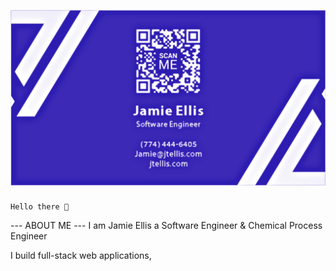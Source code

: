 
[![Header](https://github.com/JEllis66/JEllis66/blob/main/bCardPurp.png "Header")](https://jtellis.com/)

### <p align="center"> <p align="center">
    Hello there 👋
</p> </p>
---
ABOUT ME
---
I am Jamie Ellis
a Software Engineer & Chemical Process Engineer

I build full-stack web applications, 

<!--
**JEllis66/JEllis66** is a ✨ _special_ ✨ repository because its `README.md` (this file) appears on your GitHub profile.

Here are some ideas to get you started:

- 🔭 I’m currently working on ...
- 🌱 I’m currently learning ...
- 👯 I’m looking to collaborate on ...
- 🤔 I’m looking for help with ...
- 💬 Ask me about ...
- 📫 How to reach me: ...
- 😄 Pronouns: ...
- ⚡ Fun fact: ...
-->
